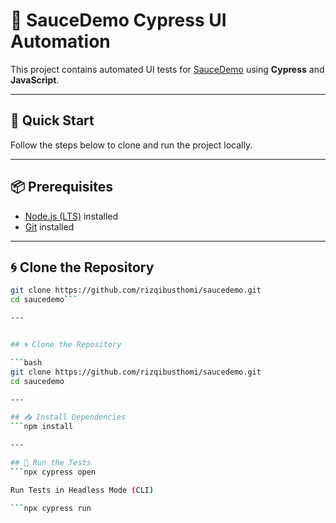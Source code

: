 # 🧪 SauceDemo Cypress UI Automation

This project contains automated UI tests for [SauceDemo](https://www.saucedemo.com) using **Cypress** and **JavaScript**.

---

## 🚀 Quick Start

Follow the steps below to clone and run the project locally.

---

## 📦 Prerequisites

- [Node.js (LTS)](https://nodejs.org) installed  
- [Git](https://git-scm.com) installed

---


## 🌀 Clone the Repository

```bash
git clone https://github.com/rizqibusthomi/saucedemo.git
cd saucedemo```

---


## 🌀 Clone the Repository

```bash
git clone https://github.com/rizqibusthomi/saucedemo.git
cd saucedemo

---

## 📥 Install Dependencies
```npm install

---

## 🧪 Run the Tests
```npx cypress open

Run Tests in Headless Mode (CLI)

```npx cypress run

